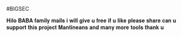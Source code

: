 #BIGSEC 

𝐇𝐢𝐥𝐨 𝐁𝐀𝐁𝐀 𝐟𝐚𝐦𝐢𝐥𝐲 𝐦𝐚𝐢𝐥𝐬 𝐢 𝐰𝐢𝐥𝐥 𝐠𝐢𝐯𝐞 𝐮 𝐟𝐫𝐞𝐞 𝐢𝐟 𝐮 𝐥𝐢𝐤𝐞 𝐩𝐥𝐞𝐚𝐬𝐞 𝐬𝐡𝐚𝐫𝐞 
𝐜𝐚𝐧 𝐮 𝐬𝐮𝐩𝐩𝐨𝐫𝐭 𝐭𝐡𝐢𝐬 𝐩𝐫𝐨𝐣𝐞𝐜𝐭 𝐌𝐚𝐧𝐭𝐢𝐧𝐞𝐚𝐧𝐬 𝐚𝐧𝐝 𝐦𝐚𝐧𝐲 𝐦𝐨𝐫𝐞 𝐭𝐨𝐨𝐥𝐬 𝐭𝐡𝐚𝐧𝐤 𝐮
